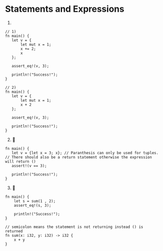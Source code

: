 # Statements and Expressions

1. 
```rust,editable
// 1) 
fn main() {
   let v = {
       let mut x = 1;
       x += 2;
       x
   };

   assert_eq!(v, 3);

   println!("Success!");
}
```
```rust,editable
// 2)
fn main() {
   let v = {
       let mut x = 1;
       x + 2
   };

   assert_eq!(v, 3);

   println!("Success!");
}
```

2. 🌟
```rust,editable
fn main() {
   let v = {let x = 3; x}; // Paranthesis can only be used for tuples.
// There should also be a return statement otherwise the expression will return ()
   assert!(v == 3);

   println!("Success!");
}
```

3. 🌟
```rust,editable
fn main() {
    let s = sum(1 , 2);
    assert_eq!(s, 3);

    println!("Success!");
}

// semicolon means the statement is not returning instead () is returned
fn sum(x: i32, y: i32) -> i32 {
    x + y
}
```
